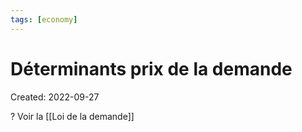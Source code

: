 ```yaml
---
tags: [economy] 
---
```

# Déterminants prix de la demande
Created: 2022-09-27

?
Voir la [[Loi de la demande]]
<!--SR:!2022-09-29,12,270-->
